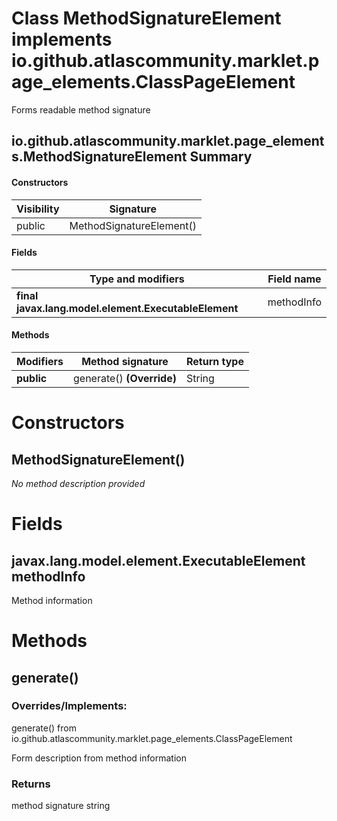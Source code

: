Class MethodSignatureElement implements io.github.atlascommunity.marklet.page_elements.ClassPageElement
=======================================================================================================
Forms readable method signature

io.github.atlascommunity.marklet.page_elements.MethodSignatureElement Summary
-------
#### Constructors
| Visibility | Signature                |
| ---------- | ------------------------ |
| public     | MethodSignatureElement() |
#### Fields
| Type and modifiers                                   | Field name |
| ---------------------------------------------------- | ---------- |
| **final javax.lang.model.element.ExecutableElement** | methodInfo |
#### Methods
| Modifiers  | Method signature          | Return type |
| ---------- | ------------------------- | ----------- |
| **public** | generate() **(Override)** | String      |

Constructors
============
MethodSignatureElement()
------------------------
*No method description provided*


Fields
======
javax.lang.model.element.ExecutableElement methodInfo
-----------------------------------------------------
Method information


Methods
=======
generate()
----------
### Overrides/Implements:
generate() from io.github.atlascommunity.marklet.page_elements.ClassPageElement

Form description from method information

### Returns

method signature string


